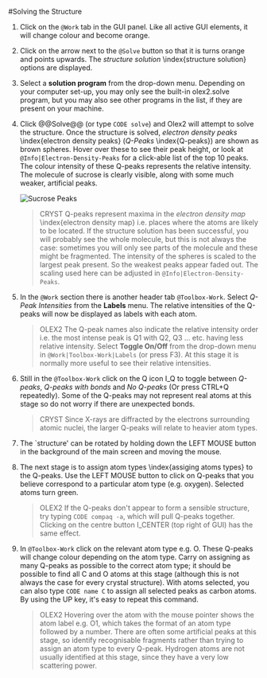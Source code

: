 #Solving the Structure

1.	Click on the `@Work` tab in the GUI panel. Like all active GUI elements, it will change colour and become orange. 
2.	Click on the arrow next to the `@Solve` button so that it is turns orange and points upwards. The *structure solution* \index{structure solution} options are displayed.
3.	Select a **solution program** from the drop-down menu. Depending on your computer set-up, you may only see the built-in olex2.solve program, but you may also see other programs in the list, if they are present on your machine.
4.	Click @@Solve@@ (or type `CODE solve`) and Olex2 will attempt to solve the structure. Once the structure is solved, *electron density peaks* \index{electron density peaks} (*Q-Peaks* \index{Q-peaks}) are shown as brown spheres. Hover over these to see their peak height, or look at `@Info|Electron-Density-Peaks` for a click-able list of the top 10 peaks. The colour intensity of these Q-peaks represents the relative intensity. The molecule of sucrose is clearly visible, along with some much weaker, artificial peaks.

	![Sucrose Peaks](/images/sucrose_peaks.png)

	>CRYST Q-peaks represent maxima in the *electron density map* \index{electron density map} i.e. places where the atoms are likely to be located. If the structure solution has been successful, you will probably see the whole molecule, but this is not always the case: sometimes you will only see parts of the molecule and these might be fragmented. The intensity of the spheres is scaled to the largest peak present. So the weakest peaks appear faded out. The scaling used here can be adjusted in `@Info|Electron-Density-Peaks`.

5.	In the `@Work` section there is another header tab `@Toolbox-Work`.  Select *Q-Peak Intensities* from the **Labels** menu. The relative intensities of the Q-peaks will now be displayed as labels with each atom.

	>OLEX2 The Q-peak names also indicate the relative intensity order i.e. the most intense peak is Q1 with Q2, Q3 ... etc. having less relative intensity. Select **Toggle On/Off** from the drop-down menu in `@Work|Toolbox-Work|Labels` (or press F3). At this stage it is normally more useful to see their relative intensities.

6.	Still in the `@Toolbox-Work` click on the Q icon I_Q to toggle between *Q-peaks*, *Q-peaks with bonds* and *No Q-peaks* (Or press CTRL+Q repeatedly). Some of the Q-peaks may not represent real atoms at this stage so do not worry if there are unexpected bonds.
	>CRYST Since X-rays are diffracted by the electrons surrounding atomic nuclei, the larger Q-peaks will relate to heavier atom types.

7.	The `structure' can be rotated by holding down the LEFT MOUSE button in the background of the main screen and moving the mouse.



8.	The next stage is to assign atom types \index{assiging atoms types} to the Q-peaks. Use the LEFT MOUSE button to click on Q-peaks that you believe correspond to a particular atom type (e.g. oxygen). Selected atoms turn green.

	>OLEX2 If the Q-peaks don't appear to form a sensible structure, try typing `CODE compaq -a`, which will pull Q-peaks together. Clicking on the centre button I_CENTER (top right of GUI) has the same effect.

9.	In `@Toolbox-Work` click on the relevant atom type e.g. O. These Q-peaks will change colour depending on the atom type. Carry on assigning as many Q-peaks as possible to the correct atom type; it should be possible to find all C and O atoms at this stage (although this is not always the case for every crystal structure). With atoms selected, you can also type `CODE name C` to assign all selected peaks as carbon atoms. By using the UP key, it's easy to repeat this command.

	>OLEX2 Hovering over the atom with the mouse pointer shows the atom label e.g. O1, which takes the format of an atom type followed by a number. There are often some artificial peaks at this stage, so identify recognisable fragments rather than trying to assign an atom type to every Q-peak. Hydrogen atoms are not usually identified at this stage, since they have a very low scattering power.
